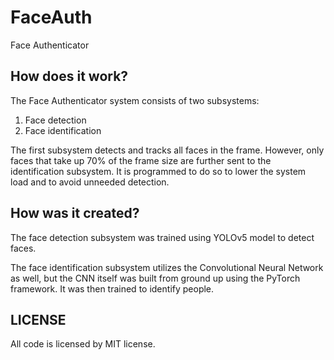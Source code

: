 # FaceAuth
Face Authenticator

## How does it work?
The Face Authenticator system consists of two subsystems:
1. Face detection
2. Face identification

The first subsystem detects and tracks all faces in the frame. However, only faces that take up 70% of the frame size are further sent to the identification subsystem. It is programmed to do so to lower the system load and to avoid unneeded detection.

## How was it created?
The face detection subsystem was trained using YOLOv5 model to detect faces.

The face identification subsystem utilizes the Convolutional Neural Network as well, but the CNN itself was built from ground up using the PyTorch framework. It was then trained to identify people.  

## LICENSE
All code is licensed by MIT license.
